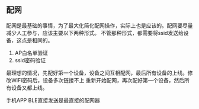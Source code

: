 ## 配网

配网是最基础的事情，为了最大化简化配网操作，实际上也是应该的。配网要尽量减少人工参与，应该主要以下两种形式。
不管那种形式，都需要将ssid发送给设备，这点是相同的。

1. AP白名单验证
2. ssid密码验证

最理想的情况，先配好第一个设备，设备之间互相配网，最后所有设备的上线。修改WiFi密码后，设备多次链接不上
重新开始配网，再次配好第一个设备，然后所有设备又都上线。

手机APP BLE直接发送是最直接的配网器
